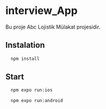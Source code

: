 # interview_App

Bu proje Abc Lojistik Mülakat projesidir.


## Instalation


```bash
  npm install
```

## Start
```bash
  npm expo run:ios
```

```bash
  npm expo run:android
```
